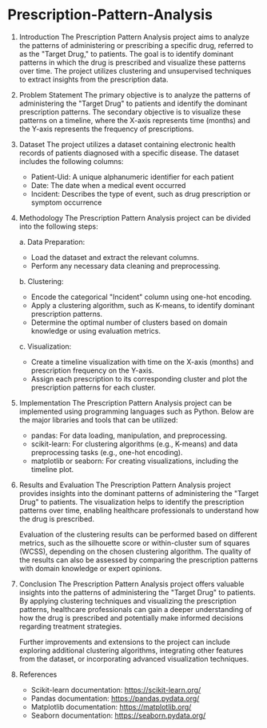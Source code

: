 # Prescription-Pattern-Analysis

1. Introduction
   The Prescription Pattern Analysis project aims to analyze the patterns of administering or prescribing a specific drug, referred to as the "Target Drug," to patients. The goal is to identify dominant patterns in which the drug is prescribed and visualize these patterns over time. The project utilizes clustering and unsupervised techniques to extract insights from the prescription data.

2. Problem Statement
   The primary objective is to analyze the patterns of administering the "Target Drug" to patients and identify the dominant prescription patterns. The secondary objective is to visualize these patterns on a timeline, where the X-axis represents time (months) and the Y-axis represents the frequency of prescriptions.

3. Dataset
   The project utilizes a dataset containing electronic health records of patients diagnosed with a specific disease. The dataset includes the following columns:
   - Patient-Uid: A unique alphanumeric identifier for each patient
   - Date: The date when a medical event occurred
   - Incident: Describes the type of event, such as drug prescription or symptom occurrence

4. Methodology
   The Prescription Pattern Analysis project can be divided into the following steps:

   a. Data Preparation:
      - Load the dataset and extract the relevant columns.
      - Perform any necessary data cleaning and preprocessing.

   b. Clustering:
      - Encode the categorical "Incident" column using one-hot encoding.
      - Apply a clustering algorithm, such as K-means, to identify dominant prescription patterns.
      - Determine the optimal number of clusters based on domain knowledge or using evaluation metrics.

   c. Visualization:
      - Create a timeline visualization with time on the X-axis (months) and prescription frequency on the Y-axis.
      - Assign each prescription to its corresponding cluster and plot the prescription patterns for each cluster.

5. Implementation
   The Prescription Pattern Analysis project can be implemented using programming languages such as Python. Below are the major libraries and tools that can be utilized:

   - pandas: For data loading, manipulation, and preprocessing.
   - scikit-learn: For clustering algorithms (e.g., K-means) and data preprocessing tasks (e.g., one-hot encoding).
   - matplotlib or seaborn: For creating visualizations, including the timeline plot.

6. Results and Evaluation
   The Prescription Pattern Analysis project provides insights into the dominant patterns of administering the "Target Drug" to patients. The visualization helps to identify the prescription patterns over time, enabling healthcare professionals to understand how the drug is prescribed.

   Evaluation of the clustering results can be performed based on different metrics, such as the silhouette score or within-cluster sum of squares (WCSS), depending on the chosen clustering algorithm. The quality of the results can also be assessed by comparing the prescription patterns with domain knowledge or expert opinions.

7. Conclusion
   The Prescription Pattern Analysis project offers valuable insights into the patterns of administering the "Target Drug" to patients. By applying clustering techniques and visualizing the prescription patterns, healthcare professionals can gain a deeper understanding of how the drug is prescribed and potentially make informed decisions regarding treatment strategies.

   Further improvements and extensions to the project can include exploring additional clustering algorithms, integrating other features from the dataset, or incorporating advanced visualization techniques.

8. References
   - Scikit-learn documentation: https://scikit-learn.org/
   - Pandas documentation: https://pandas.pydata.org/
   - Matplotlib documentation: https://matplotlib.org/
   - Seaborn documentation: https://seaborn.pydata.org/
